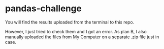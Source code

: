 # pandas-challenge
You will find the results uploaded from the terminal to this repo.

However, I just tried to check them and I got an error. As plan B, I also manually uploaded the files from My Computer on a separate .zip file just in case. 

